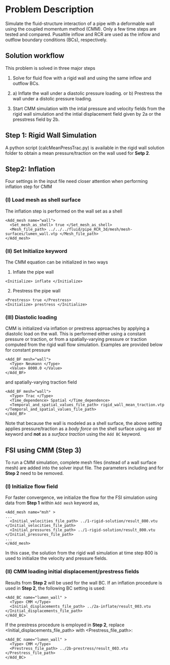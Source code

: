 
# **Problem Description**

Simulate the fluid-structure interaction of a pipe with a deformable wall using the coupled momentum method (CMM). Only a few time steps are tested and compared. Pusaltile inflow and RCR are used as the inflow and outflow boundary conditions (BCs), respectively. 

## Solution workflow

This problem is solved in three major steps

1. Solve for fluid flow with a rigid wall and using the same inflow and outflow BCs. 

2. a) Inflate the wall under a diastolic pressure loading. or b) Prestress the wall under a distolic pressure loading.

3. Start CMM simulation with the intial pressure and velocity fields from the rigid wall simulation and the intial displacement field given by 2a or the presstress field by 2b.

## Step 1: Rigid Wall Simulation

A python script (calcMeanPressTrac.py) is available in the rigid wall solution folder to obtain a mean pressure/traction on the wall used for **Setp 2**.

## Step2: Inflation

Four settings in the input file need closer attention when performing inflation step for CMM

### (I) Load mesh as shell surface

The inflation step is performed on the wall set as a shell

```
<Add_mesh name="wall"> 
  <Set_mesh_as_shell> true </Set_mesh_as_shell>
  <Mesh_file_path> ../../../fluid/pipe_RCR_3d/mesh/mesh-surfaces/lumen_wall.vtp </Mesh_file_path>
</Add_mesh>
```

### (II) Set Initialize keyword

The CMM equation can be initialized in two ways

1) Inflate the pipe wall 
```
<Initialize> inflate </Initialize>
```

2) Prestress the pipe wall 
```
<Prestress> true </Prestress>
<Initialize> prestress </Initialize>
```


### (III) Diastolic loading

CMM is initialized via inflation or prestress approaches by applying a diastolic load on the wall. This is performed either using a constant pressure or traction, or from a spatially-varying pressure or traction computed from the rigid wall flow simulation. Examples are provided below for constant pressure

```
<Add_BF mesh="wall">
  <Type> Neumann </Type>
  <Value> 8000.0 </Value>
</Add_BF>
```

and spatially-varying traction field
```
<Add_BF mesh="wall">
  <Type> Trac </Type>
  <Time_dependence> Spatial </Time_dependence>
  <Temporal_and_spatial_values_file_path> rigid_wall_mean_traction.vtp </Temporal_and_spatial_values_file_path>
</Add_BF>
```

Note that because the wall is modeled as a shell surface, the above setting applies pressure/traction as a *body force* on the shell surface using `Add BF` keyword and **not** as a *surface traction* using the `Add BC` keyword.


## FSI using CMM (Step 3)
To run a CMM simulation, complete mesh files (instead of a wall surface mesh) are added into the solver input file. The parameters including <Prestress> and <Initialize> for **Step 2** need to be removed. 
 
### (I) Initialize flow field

For faster convergence, we initialize the flow for the FSI simulation using data from **Step 1** within `Add mesh` keyword as,

```
<Add_mesh name="msh" >
...
  <Initial_velocities_file_path> ../1-rigid-solution/result_800.vtu </Initial_velocities_file_path>
  <Initial_pressures_file_path> ../1-rigid-solution/result_800.vtu </Initial_pressures_file_path>
...
</Add_mesh>
```

In this case, the solution from the rigid wall simulation at time step 800 is used to initialize the velocity and pressure fields.

### (II) CMM loading initial displacement/prestress fields

Results from **Step 2** will be used for the wall BC. If an inflation procedure is used in **Step 2**, the following BC setting is used:

```
<Add_BC name="lumen_wall" > 
  <Type> CMM </Type> 
  <Initial_displacements_file_path> ../2a-inflate/result_003.vtu </Initial_displacements_file_path>
</Add_BC>
```

If the prestress procedure is employed in **Step 2**, replace <Initial_displacements_file_path> with <Prestress_file_path>:

```
<Add_BC name="lumen_wall" > 
  <Type> CMM </Type> 
  <Prestress_file_path> ../2b-prestress/result_003.vtu </Prestress_file_path>
</Add_BC> 
```



